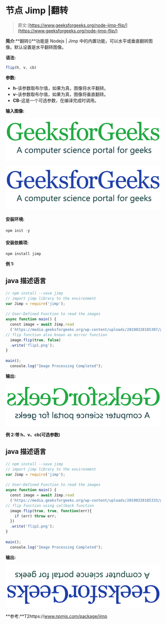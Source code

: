 # 节点 Jimp |翻转

> 原文:[https://www.geeksforgeeks.org/node-jimp-flip/](https://www.geeksforgeeks.org/node-jimp-flip/)

**简介**:**翻转()**功能是 Nodejs | Jimp 中的内置功能，可以水平或垂直翻转图像。默认设置是水平翻转图像。

**语法:**

```js
flip(h, v, cb)
```

**参数:**

*   **h**–该参数取布尔值，如果为真，图像将水平翻转。
*   **v**–该参数取布尔值，如果为真，图像将垂直翻转。
*   **CB**–这是一个可选参数，在编译完成时调用。

**输入图像:**

![](img/11d75a22300d1eaf21322ef1a88a13d0.png)

![](img/290a52d70280cfd5211f5083f062f10e.png)

#### 安装环境:

```js
npm init -y
```

#### 安装依赖项:

```js
npm install jimp
```

**例 1:**

## java 描述语言

```js
// npm install --save jimp
// import jimp library to the environment
var Jimp = require('jimp');

// User-Defined Function to read the images
async function main() {
  const image = await Jimp.read
  ('https://media.geeksforgeeks.org/wp-content/uploads/20190328185307/gfg28.png');
// flip function also known as mirror function
  image.flip(true, false)
  .write('flip1.png');
}

main();
  console.log("Image Processing Completed");
```

**输出:**

![](img/438c9f264e6e6b6cc9dfa326e3387001.png)

**例 2:带 h、v、cb(可选参数)**

## java 描述语言

```js
// npm install --save jimp
// import jimp library to the environment
var Jimp = require('jimp');

// User-Defined Function to read the images
async function main() {
  const image = await Jimp.read
  ('https://media.geeksforgeeks.org/wp-content/uploads/20190328185333/gfg111.png');
// flip function using callback function
  image.flip(true, true, function(err){
    if (err) throw err;
  })
  .write('flip2.png');
}

main();
  console.log("Image Processing Completed");
```

**输出:**

![](img/683969963bd8b57c1838374839e9637d.png)

**参考:**T2https://www.npmjs.com/package/jimp
